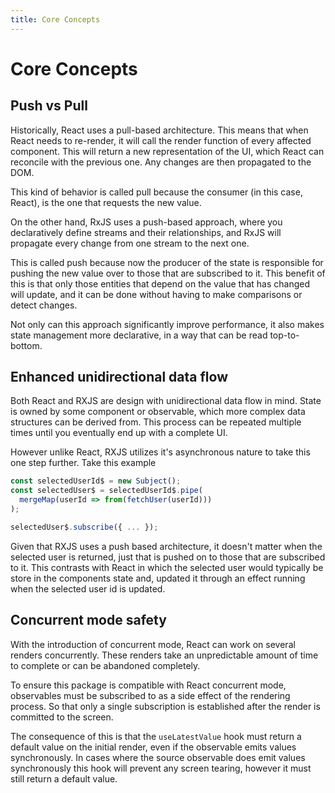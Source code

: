 ```yaml
---
title: Core Concepts
---
```


# Core Concepts

## Push vs Pull

Historically, React uses a pull-based architecture. This means that when React needs to re-render, it will call the render function of every affected component. This will return a new representation of the UI, which React can reconcile with the previous one. Any changes are then propagated to the DOM.

This kind of behavior is called pull because the consumer (in this case, React), is the one that requests the new value.

On the other hand, RxJS uses a push-based approach, where you declaratively define streams and their relationships, and RxJS will propagate every change from one stream to the next one.

This is called push because now the producer of the state is responsible for pushing the new value over to those that are subscribed to it. This benefit of this is that only those entities that depend on the value that has changed will update, and it can be done without having to make comparisons or detect changes.

Not only can this approach significantly improve performance, it also makes state management more declarative, in a way that can be read top-to-bottom.

## Enhanced unidirectional data flow

Both React and RXJS are design with unidirectional data flow in mind. State is owned by some component or observable, which more complex data structures can be derived from. This process can be repeated multiple times until you eventually end up with a complete UI.

However unlike React, RXJS utilizes it's asynchronous nature to take this one step further. Take this example

```js
const selectedUserId$ = new Subject();
const selectedUser$ = selectedUserId$.pipe(
  mergeMap(userId => from(fetchUser(userId)))
);

selectedUser$.subscribe({ ... });
```

Given that RXJS uses a push based architecture, it doesn't matter when the selected user is returned, just that is pushed on to those that are subscribed to it. This contrasts with React in which the selected user would typically be store in the components state and, updated it through an effect running when the selected user id is updated.

## Concurrent mode safety

With the introduction of concurrent mode, React can work on several renders concurrently. These renders take an unpredictable amount of time to complete or can be abandoned completely.

To ensure this package is compatible with React concurrent mode, observables must be subscribed to as a side effect of the rendering process. So that only a single subscription is established after the render is committed to the screen.

The consequence of this is that the `useLatestValue` hook must return a default value on the initial render, even if the observable emits values synchronously. In cases where the source observable does emit values synchronously this hook will prevent any screen tearing, however it must still return a default value.
